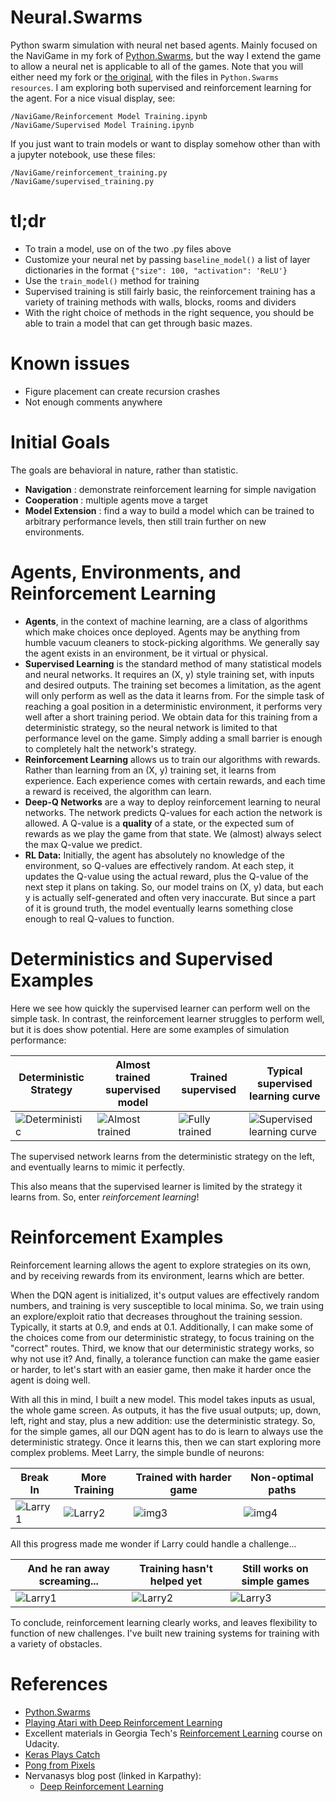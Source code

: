 # Neural.Swarms
Python swarm simulation with neural net based agents. Mainly focused on the NaviGame in my fork of [Python.Swarms](https://github.com/thetabor/Python.Swarms/), but the way I extend the game to allow a neural net is applicable to all of the games. Note that you will either need my fork or [the original](https://github.com/elmar-hinz/Python.Swarms/), with the files in ```Python.Swarms resources```. I am exploring both supervised and reinforcement learning for the agent. For a nice visual display, see:

```
/NaviGame/Reinforcement Model Training.ipynb
/NaviGame/Supervised Model Training.ipynb
```

If you just want to train models or want to display somehow other than with a jupyter notebook, use these files:

```
/NaviGame/reinforcement_training.py
/NaviGame/supervised_training.py
```

# tl;dr

- To train a model, use on of the two .py files above
- Customize your neural net by passing ```baseline_model()``` a list of layer dictionaries in the format ```{"size": 100, "activation": 'ReLU'}```
- Use the ```train_model()``` method for training
- Supervised training is still fairly basic, the reinforcement training has a variety of training methods with walls, blocks, rooms and dividers
- With the right choice of methods in the right sequence, you should be able to train a model that can get through basic mazes.

# Known issues

- Figure placement can create recursion crashes
- Not enough comments anywhere

# Initial Goals

The goals are behavioral in nature, rather than statistic.
- **Navigation** : demonstrate reinforcement learning for simple navigation
- **Cooperation** : multiple agents move a target
- **Model Extension** : find a way to build a model which can be trained to arbitrary performance levels, then still train further on new environments.

# Agents, Environments, and Reinforcement Learning

- **Agents**, in the context of machine learning, are a class of algorithms which make choices once deployed. Agents may be anything from humble vacuum cleaners to stock-picking algorithms. We generally say the agent exists in an environment, be it virtual or physical.
- **Supervised Learning** is the standard method of many statistical models and neural networks. It requires an (X, y) style training set, with inputs and desired outputs. The training set becomes a limitation, as the agent will only perform as well as the data it learns from. For the simple task of reaching a goal position in a deterministic environment, it performs very well after a short training period. We obtain data for this training from a deterministic strategy, so the neural network is limited to that performance level on the game. Simply adding a small barrier is enough to completely halt the network's strategy.
- **Reinforcement Learning** allows us to train our algorithms with rewards. Rather than learning from an (X, y) training set, it learns from experience. Each experience comes with certain rewards, and each time a reward is received, the algorithm can learn.
- **Deep-Q Networks** are a way to deploy reinforcement learning to neural networks. The network predicts Q-values for each action the network is allowed. A Q-value is a **quality** of a state, or the expected sum of rewards as we play the game from that state. We (almost) always select the max Q-value we predict.
- **RL Data:** Initially, the agent has absolutely no knowledge of the environment, so Q-values are effectively random. At each step, it updates the Q-value using the actual reward, plus the Q-value of the next step it plans on taking. So, our model trains on (X, y) data, but each y is actually self-generated and often very inaccurate. But since a part of it is ground truth, the model eventually learns something close enough to real Q-values to function.

# Deterministics and Supervised Examples
Here we see how quickly the supervised learner can perform well on the simple task. In contrast, the reinforcement learner struggles to perform well, but it is does show potential. Here are some examples of simulation performance:

| Deterministic Strategy | Almost trained supervised model | Trained supervised | Typical supervised learning curve |
| --- | --- | --- | --- |
| ![Deterministic](https://github.com/thetabor/Neural.Swarms/blob/master/notes/gifs/deterministic_strategy_test.gif) | ![Almost trained](https://github.com/thetabor/Neural.Swarms/blob/master/notes/gifs/supervised/slight_undertrained_supervised.gif) | ![Fully trained](https://github.com/thetabor/Neural.Swarms/blob/master/notes/gifs/supervised/trained_supervised.gif) | ![Supervised learning curve](https://github.com/thetabor/Neural.Swarms/blob/master/notes/images/supervised_curve_0.png)|

The supervised network learns from the deterministic strategy on the left, and eventually learns to mimic it perfectly.

This also means that the supervised learner is limited by the strategy it learns from. So, enter *reinforcement learning*!

# Reinforcement Examples

Reinforcement learning allows the agent to explore strategies on its own, and by receiving rewards from its environment, learns which are better.

When the DQN agent is initialized, it's output values are effectively random numbers, and training is very susceptible to local minima. So, we train using an explore/exploit ratio that decreases throughout the training session. Typically, it starts at 0.9, and ends at 0.1. Additionally, I can make some of the choices come from our deterministic strategy, to focus training on the "correct" routes. Third, we know that our deterministic strategy works, so why not use it? And, finally, a tolerance function can make the game easier or harder, to let's start with an easier game, then make it harder once the agent is doing well.

With all this in mind, I built a new model. This model takes inputs as usual, the whole game screen. As outputs, it has the five usual outputs; up, down, left, right and stay, plus a new addition: use the deterministic strategy. So, for the simple games, all our DQN agent has to do is learn to always use the deterministic strategy. Once it learns this, then we can start exploring more complex problems. Meet Larry, the simple bundle of neurons:

| Break In | More Training | Trained with harder game | Non-optimal paths |
| --- | --- | --- | --- |
| ![Larry1](https://github.com/thetabor/Neural.Swarms/blob/master/NaviGame/larry/20000_x_15/larry_gif_00_20000x15.gif) | ![Larry2](https://github.com/thetabor/Neural.Swarms/blob/master/NaviGame/larry/20000_x_15/larry_gif_01_plus60000x5_a.gif) | ![img3](https://github.com/thetabor/Neural.Swarms/blob/master/NaviGame/larry/20000_x_15/larry_gif_07_plus_2x_60000x5_d.gif) | ![img4](https://github.com/thetabor/Neural.Swarms/blob/master/NaviGame/larry/20000_x_15/larry_gif_09_plus_3x_60000x5_b.gif) |

All this progress made me wonder if Larry could handle a challenge...

| And he ran away screaming... | Training hasn't helped yet | Still works on simple games |
| --- | --- | --- |
| ![Larry1](https://github.com/thetabor/Neural.Swarms/blob/master/NaviGame/larry/20000_x_15/larry_gif_11_plus_3x_60000x5_d.gif) | ![Larry2](https://github.com/thetabor/Neural.Swarms/blob/master/NaviGame/larry/20000_x_15/larry_gif_12_plus_3x_60000x5_e.gif) | ![Larry3](https://github.com/thetabor/Neural.Swarms/blob/master/NaviGame/larry/20000_x_15/larry_gif_14_larry_maze_d.gif)

To conclude, reinforcement learning clearly works, and leaves flexibility to function of new challenges. I've built new training systems for training with a variety of obstacles.

# References

- [Python.Swarms](https://github.com/elmar-hinz/Python.Swarms/)
- [Playing Atari with Deep Reinforcement Learning](https://arxiv.org/abs/1312.5602)
- Excellent materials in Georgia Tech's [Reinforcement Learning](https://www.udacity.com/course/reinforcement-learning--ud600) course on Udacity.
- [Keras Plays Catch](https://edersantana.github.io/articles/keras_rl/)
- [Pong from Pixels](http://karpathy.github.io/2016/05/31/rl/)
- Nervanasys blog post (linked in Karpathy):
    - [Deep Reinforcement Learning](https://www.nervanasys.com/demystifying-deep-reinforcement-learning/)
